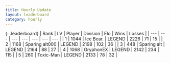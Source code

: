 ```yaml
---
title: Hourly Update
layout: leaderboard
category: hourly
---
```


{: .leaderboard}
| Rank | LV | Player | Division | Elo | Wins | Losses |
| --- | --- | --- | --- | --- | --- | --- |
| <span data-change="0">1</span> | 1044 | <span title="ID: 417840">Ice Bear.</span> | LEGEND | <span data-change="0">2226</span> | <span data-change="0">71</span> | <span data-change="0">15</span> |
| <span data-change="0">2</span> | 1168 | <span title="ID: 203132">Sparing alt000</span> | LEGEND | <span data-change="0">2198</span> | <span data-change="0">102</span> | <span data-change="0">36</span> |
| <span data-change="0">3</span> | 448 | <span title="ID: 382502">Sparing alt</span> | LEGEND | <span data-change="0">2164</span> | <span data-change="0">88</span> | <span data-change="0">27</span> |
| <span data-change="0">4</span> | 1068 | <span title="ID: 315148">GryphonEX</span> | LEGEND | <span data-change="0">2142</span> | <span data-change="0">234</span> | <span data-change="0">115</span> |
| <span data-change="0">5</span> | 260 | <span title="ID: 521263">Toxic-Man</span> | LEGEND | <span data-change="0">2133</span> | <span data-change="0">78</span> | <span data-change="0">32</span> |